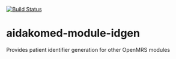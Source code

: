 [![Build Status](https://travis-ci.org/openmrs/openmrs-module-idgen.svg?branch=master)](https://travis-ci.org/openmrs/openmrs-module-idgen)

aidakomed-module-idgen
====================

Provides patient identifier generation for other OpenMRS modules
